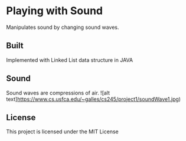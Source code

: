 # Playing with Sound


Manipulates sound by changing sound waves. 


## Built

Implemented with Linked List data structure in JAVA

## Sound
Sound waves are compressions of air.
![alt text]https://www.cs.usfca.edu/~galles/cs245/project1/soundWave1.jpg)
## License

This project is licensed under the MIT License




